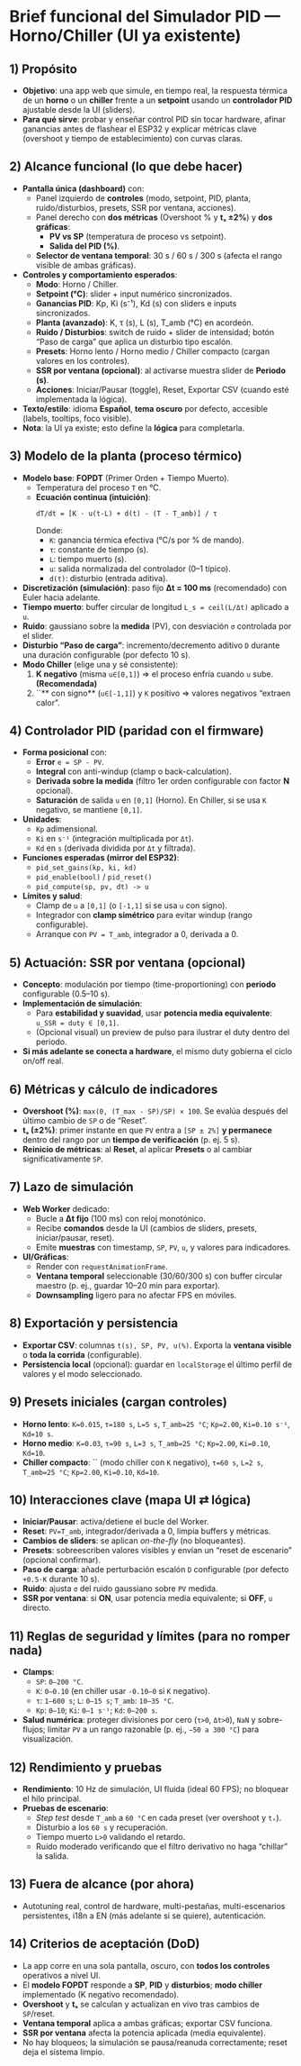 # Brief funcional del **Simulador PID — Horno/Chiller** (UI ya existente)

## 1) Propósito

- **Objetivo**: una app web que simule, en tiempo real, la respuesta térmica de un **horno** o un **chiller** frente a un **setpoint** usando un **controlador PID** ajustable desde la UI (sliders).
- **Para qué sirve**: probar y enseñar control PID sin tocar hardware, afinar ganancias antes de flashear el ESP32 y explicar métricas clave (overshoot y tiempo de establecimiento) con curvas claras.

## 2) Alcance funcional (lo que debe hacer)

- **Pantalla única (dashboard)** con:
  - Panel izquierdo de **controles** (modo, setpoint, PID, planta, ruido/disturbios, presets, SSR por ventana, acciones).
  - Panel derecho con **dos métricas** (Overshoot % y **tₛ ±2%**) y **dos gráficas**:
    - **PV vs SP** (temperatura de proceso vs setpoint).
    - **Salida del PID (%)**.
  - **Selector de ventana temporal**: 30 s / 60 s / 300 s (afecta el rango visible de ambas gráficas).
- **Controles y comportamiento esperados**:
  - **Modo**: Horno / Chiller.
  - **Setpoint (°C)**: slider + input numérico sincronizados.
  - **Ganancias PID**: Kp, Ki (s⁻¹), Kd (s) con sliders e inputs sincronizados.
  - **Planta (avanzado)**: K, τ (s), L (s), T\_amb (°C) en acordeón.
  - **Ruido / Disturbios**: switch de ruido + slider de intensidad; botón “Paso de carga” que aplica un disturbio tipo escalón.
  - **Presets**: Horno lento / Horno medio / Chiller compacto (cargan valores en los controles).
  - **SSR por ventana (opcional)**: al activarse muestra slider de **Periodo (s)**.
  - **Acciones**: Iniciar/Pausar (toggle), Reset, Exportar CSV (cuando esté implementada la lógica).
- **Texto/estilo**: idioma **Español**, **tema oscuro** por defecto, accesible (labels, tooltips, foco visible).
- **Nota**: la UI ya existe; esto define la **lógica** para completarla.

## 3) Modelo de la planta (proceso térmico)

- **Modelo base**: **FOPDT** (Primer Orden + Tiempo Muerto).
  - Temperatura del proceso `T` en °C.
  - **Ecuación continua (intuición)**:
    ```
    dT/dt = [K · u(t-L) + d(t) - (T - T_amb)] / τ
    ```
    Donde:
    - `K`: ganancia térmica efectiva (°C/s por % de mando).
    - `τ`: constante de tiempo (s).
    - `L`: tiempo muerto (s).
    - `u`: salida normalizada del controlador (0–1 típico).
    - `d(t)`: disturbio (entrada aditiva).
- **Discretización (simulación)**: paso fijo **Δt = 100 ms** (recomendado) con Euler hacia adelante.
- **Tiempo muerto**: buffer circular de longitud `L_s = ceil(L/Δt)` aplicado a `u`.
- **Ruido**: gaussiano sobre la **medida** (PV), con desviación `σ` controlada por el slider.
- **Disturbio “Paso de carga”**: incremento/decremento aditivo `D` durante una duración configurable (por defecto 10 s).
- **Modo Chiller** (elige una y sé consistente):
  1. **K negativo** (misma `u∈[0,1]`) ⇒ el proceso enfría cuando `u` sube. **(Recomendada)**
  2. ``** con signo** (`u∈[-1,1]`) y `K` positivo ⇒ valores negativos “extraen calor”.

## 4) Controlador PID (paridad con el firmware)

- **Forma posicional** con:
  - **Error** `e = SP - PV`.
  - **Integral** con anti-windup (clamp o back-calculation).
  - **Derivada sobre la medida** (filtro 1er orden configurable con factor **N** opcional).
  - **Saturación** de salida `u` en `[0,1]` (Horno). En Chiller, si se usa `K` negativo, se mantiene `[0,1]`.
- **Unidades**:
  - `Kp` adimensional.
  - `Ki` en `s⁻¹` (integración multiplicada por `Δt`).
  - `Kd` en `s` (derivada dividida por `Δt` y filtrada).
- **Funciones esperadas (mirror del ESP32)**:
  - `pid_set_gains(kp, ki, kd)`
  - `pid_enable(bool)` / `pid_reset()`
  - `pid_compute(sp, pv, dt) -> u`
- **Límites y salud**:
  - Clamp de `u` a `[0,1]` (o `[-1,1]` si se usa `u` con signo).
  - Integrador con **clamp simétrico** para evitar windup (rango configurable).
  - Arranque con `PV = T_amb`, integrador a 0, derivada a 0.

## 5) Actuación: **SSR por ventana** (opcional)

- **Concepto**: modulación por tiempo (time-proportioning) con **periodo** configurable (0.5–10 s).
- **Implementación de simulación**:
  - Para **estabilidad y suavidad**, usar **potencia media equivalente**: `u_SSR = duty ∈ [0,1]`.
  - (Opcional visual) un preview de pulso para ilustrar el duty dentro del periodo.
- **Si más adelante se conecta a hardware**, el mismo duty gobierna el ciclo on/off real.

## 6) Métricas y cálculo de indicadores

- **Overshoot (%)**: `max(0, (T_max - SP)/SP) × 100`. Se evalúa después del último cambio de `SP` o de “Reset”.
- **tₛ (±2%)**: primer instante en que `PV` entra a `[SP ± 2%]` **y permanece** dentro del rango por un **tiempo de verificación** (p. ej. 5 s).
- **Reinicio de métricas**: al **Reset**, al aplicar **Presets** o al cambiar significativamente `SP`.

## 7) Lazo de simulación

- **Web Worker** dedicado:
  - Bucle a **Δt fijo** (100 ms) con reloj monotónico.
  - Recibe **comandos** desde la UI (cambios de sliders, presets, iniciar/pausar, reset).
  - Emite **muestras** con timestamp, `SP`, `PV`, `u`, y valores para indicadores.
- **UI/Gráficas**:
  - Render con `requestAnimationFrame`.
  - **Ventana temporal** seleccionable (30/60/300 s) con buffer circular maestro (p. ej., guardar 10–20 min para exportar).
  - **Downsampling** ligero para no afectar FPS en móviles.

## 8) Exportación y persistencia

- **Exportar CSV**: columnas `t(s), SP, PV, u(%)`. Exporta la **ventana visible** o **toda la corrida** (configurable).
- **Persistencia local** (opcional): guardar en `localStorage` el último perfil de valores y el modo seleccionado.

## 9) Presets iniciales (cargan controles)

- **Horno lento**: `K=0.015`, `τ=180 s`, `L=5 s`, `T_amb=25 °C`; `Kp=2.00`, `Ki=0.10 s⁻¹`, `Kd=10 s`.
- **Horno medio**: `K=0.03`, `τ=90 s`, `L=3 s`, `T_amb=25 °C`; `Kp=2.00`, `Ki=0.10`, `Kd=10`.
- **Chiller compacto**: `` (modo chiller con `K` negativo), `τ=60 s`, `L=2 s`, `T_amb=25 °C`; `Kp=2.00`, `Ki=0.10`, `Kd=10`.

## 10) Interacciones clave (mapa UI ⇄ lógica)

- **Iniciar/Pausar**: activa/detiene el bucle del Worker.
- **Reset**: `PV=T_amb`, integrador/derivada a 0, limpia buffers y métricas.
- **Cambios de sliders**: se aplican *on-the-fly* (no bloqueantes).
- **Presets**: sobreescriben valores visibles y envían un “reset de escenario” (opcional confirmar).
- **Paso de carga**: añade perturbación escalón `D` configurable (por defecto `+0.5·K` durante 10 s).
- **Ruido**: ajusta `σ` del ruido gaussiano sobre `PV` medida.
- **SSR por ventana**: si **ON**, usar potencia media equivalente; si **OFF**, `u` directo.

## 11) Reglas de seguridad y límites (para no romper nada)

- **Clamps**:
  - `SP`: `0–200 °C`.
  - `K`: `0–0.10` (en chiller usar `-0.10–0` si `K` negativo).
  - `τ`: `1–600 s`; `L`: `0–15 s`; `T_amb`: `10–35 °C`.
  - `Kp`: `0–10`; `Ki`: `0–1 s⁻¹`; `Kd`: `0–200 s`.
- **Salud numérica**: proteger divisiones por cero (`τ>0`, `Δt>0`), `NaN` y sobre-flujos; limitar `PV` a un rango razonable (p. ej., `−50 a 300 °C`) para visualización.

## 12) Rendimiento y pruebas

- **Rendimiento**: 10 Hz de simulación, UI fluida (ideal 60 FPS); no bloquear el hilo principal.
- **Pruebas de escenario**:
  - *Step test* desde `T_amb` a `60 °C` en cada preset (ver overshoot y `tₛ`).
  - Disturbio a los `60 s` y recuperación.
  - Tiempo muerto `L>0` validando el retardo.
  - Ruido moderado verificando que el filtro derivativo no haga “chillar” la salida.

## 13) Fuera de alcance (por ahora)

- Autotuning real, control de hardware, multi-pestañas, multi-escenarios persistentes, i18n a EN (más adelante si se quiere), autenticación.

## 14) Criterios de aceptación (DoD)

- La app corre en una sola pantalla, oscuro, con **todos los controles** operativos a nivel UI.
- El **modelo FOPDT** responde a **SP**, **PID** y **disturbios**; **modo chiller** implementado (K negativo recomendado).
- **Overshoot** y **tₛ** se calculan y actualizan en vivo tras cambios de `SP`/reset.
- **Ventana temporal** aplica a ambas gráficas; exportar CSV funciona.
- **SSR por ventana** afecta la potencia aplicada (media equivalente).
- No hay bloqueos; la simulación se pausa/reanuda correctamente; reset deja el sistema limpio.

